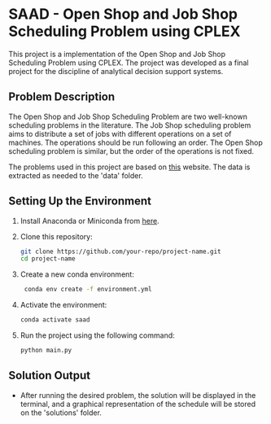 # SAAD - Open Shop and Job Shop Scheduling Problem using CPLEX

This project is a implementation of the Open Shop and Job Shop Scheduling Problem using CPLEX. The project was developed as a final project for the discipline of analytical decision support systems.

## Problem Description

The Open Shop and Job Shop Scheduling Problem are two well-known scheduling problems in the literature. The Job Shop scheduling problem aims to distribute a set of jobs with different operations on a set of machines. The operations should be run following an order. The Open Shop scheduling problem is similar, but the order of the operations is not fixed. 

The problems used in this project are based on [this](http://mistic.heig-vd.ch/taillard/problemes.dir/ordonnancement.dir/ordonnancement.html) website. The data is extracted as needed to the 'data' folder.


## Setting Up the Environment

1. Install Anaconda or Miniconda from [here](https://www.anaconda.com/products/distribution).

2. Clone this repository:
   ```bash
   git clone https://github.com/your-repo/project-name.git
   cd project-name

3. Create a new conda environment:
   ```bash
    conda env create -f environment.yml
    ```
4. Activate the environment:
    ```bash
    conda activate saad
    ```
5. Run the project using the following command:
    ```bash
    python main.py
    ```

## Solution Output

- After running the desired problem, the solution will be displayed in the terminal, and a graphical representation of the schedule will be stored on the 'solutions' folder.
